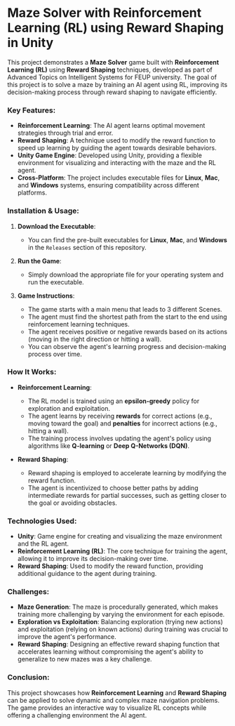 # Maze Solver with Reinforcement Learning (RL) using Reward Shaping in Unity

This project demonstrates a **Maze Solver** game built with **Reinforcement Learning (RL)** using **Reward Shaping** techniques, developed as part of Advanced Topics on Intelligent Systems for FEUP university. The goal of this project is to solve a maze by training an AI agent using RL, improving its decision-making process through reward shaping to navigate efficiently.

### Key Features:
- **Reinforcement Learning**: The AI agent learns optimal movement strategies through trial and error.
- **Reward Shaping**: A technique used to modify the reward function to speed up learning by guiding the agent towards desirable behaviors.
- **Unity Game Engine**: Developed using Unity, providing a flexible environment for visualizing and interacting with the maze and the RL agent.
- **Cross-Platform**: The project includes executable files for **Linux**, **Mac**, and **Windows** systems, ensuring compatibility across different platforms.

### Installation & Usage:
1. **Download the Executable**:
   - You can find the pre-built executables for **Linux**, **Mac**, and **Windows** in the `Releases` section of this repository.

2. **Run the Game**:
   - Simply download the appropriate file for your operating system and run the executable.

3. **Game Instructions**:
   - The game starts with a main menu that leads to 3 different Scenes.
   - The agent must find the shortest path from the start to the end using reinforcement learning techniques.
   - The agent receives positive or negative rewards based on its actions (moving in the right direction or hitting a wall).
   - You can observe the agent's learning progress and decision-making process over time.

### How It Works:
- **Reinforcement Learning**:
  - The RL model is trained using an **epsilon-greedy** policy for exploration and exploitation.
  - The agent learns by receiving **rewards** for correct actions (e.g., moving toward the goal) and **penalties** for incorrect actions (e.g., hitting a wall).
  - The training process involves updating the agent's policy using algorithms like **Q-learning** or **Deep Q-Networks (DQN)**.

- **Reward Shaping**:
  - Reward shaping is employed to accelerate learning by modifying the reward function.
  - The agent is incentivized to choose better paths by adding intermediate rewards for partial successes, such as getting closer to the goal or avoiding obstacles.

### Technologies Used:
- **Unity**: Game engine for creating and visualizing the maze environment and the RL agent.
- **Reinforcement Learning (RL)**: The core technique for training the agent, allowing it to improve its decision-making over time.
- **Reward Shaping**: Used to modify the reward function, providing additional guidance to the agent during training.

### Challenges:
- **Maze Generation**: The maze is procedurally generated, which makes training more challenging by varying the environment for each episode.
- **Exploration vs Exploitation**: Balancing exploration (trying new actions) and exploitation (relying on known actions) during training was crucial to improve the agent's performance.
- **Reward Shaping**: Designing an effective reward shaping function that accelerates learning without compromising the agent's ability to generalize to new mazes was a key challenge.

### Conclusion:
This project showcases how **Reinforcement Learning** and **Reward Shaping** can be applied to solve dynamic and complex maze navigation problems. The game provides an interactive way to visualize RL concepts while offering a challenging environment the AI agent.
